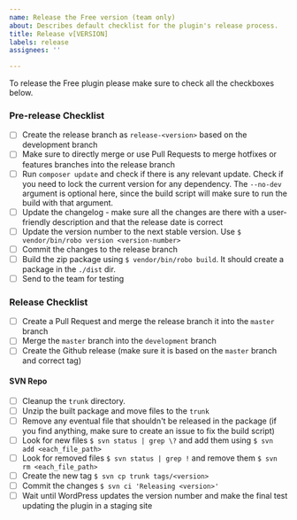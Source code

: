 ```yaml
---
name: Release the Free version (team only)
about: Describes default checklist for the plugin's release process.
title: Release v[VERSION]
labels: release
assignees: ''

---
```


To release the Free plugin please make sure to check all the checkboxes below.

### Pre-release Checklist

- [ ] Create the release branch as `release-<version>` based on the development branch
- [ ] Make sure to directly merge or use Pull Requests to merge hotfixes or features branches into the release branch
- [ ] Run `composer update` and check if there is any relevant update. Check if you need to lock the current version for any dependency. The `--no-dev` argument is optional here, since the build script will make sure to run the build with that argument.
- [ ] Update the changelog - make sure all the changes are there with a user-friendly description and that the release date is correct
- [ ] Update the version number to the next stable version. Use `$ vendor/bin/robo version <version-number>`
- [ ] Commit the changes to the release branch
- [ ] Build the zip package using `$ vendor/bin/robo build`. It should create a package in the `./dist` dir.
- [ ] Send to the team for testing

### Release Checklist

- [ ] Create a Pull Request and merge the release branch it into the `master` branch
- [ ] Merge the `master` branch into the `development` branch
- [ ] Create the Github release (make sure it is based on the `master` branch and correct tag)

#### SVN Repo
- [ ] Cleanup the `trunk` directory.
- [ ] Unzip the built package and move files to the `trunk`
- [ ] Remove any eventual file that shouldn't be released in the package (if you find anything, make sure to create an issue to fix the build script)
- [ ] Look for new files `$ svn status | grep \?` and add them using `$ svn add <each_file_path>`
- [ ] Look for removed files `$ svn status | grep !` and remove them `$ svn rm <each_file_path>`
- [ ] Create the new tag `$ svn cp trunk tags/<version>`
- [ ] Commit the changes `$ svn ci 'Releasing <version>'`
- [ ] Wait until WordPress updates the version number and make the final test updating the plugin in a staging site
